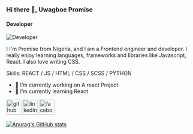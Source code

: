 ### Hi there 👋, Uwagboe Promise
#### Developer
![Developer](https://www.motocms.com/blog/wp-content/uploads/2019/11/how-to-become-a-web-developer.jpg)

I I'm Promise from Nigeria, and I am a Frontend engineer and developer. I really enjoy learning languages, frameworks and libraries like Javascript, React. I also love writing CSS.

Skills: REACT / JS / HTML / CSS / SCSS / PYTHON

- 🔭 I’m currently working on A react Project 
- 🌱 I’m currently learning React 


[<img src='https://cdn.jsdelivr.net/npm/simple-icons@3.0.1/icons/github.svg' alt='github' height='40'>](https://github.com/https://github.com/Promtech1)  [<img src='https://cdn.jsdelivr.net/npm/simple-icons@3.0.1/icons/linkedin.svg' alt='linkedin' height='40'>](https://www.linkedin.com/in/linkedin.com/in/jonathan-uwagboe-promise-o-60b3a3205/)  [<img src='https://cdn.jsdelivr.net/npm/simple-icons@3.0.1/icons/facebook.svg' alt='facebook' height='40'>](https://www.facebook.com/https://web.facebook.com/promise.uwagboe/)  

[![Anurag's GitHub stats](https://github-readme-stats.vercel.app/api?username=Promtech1)]([https://github.com/anuraghazra/github-readme-stats](https://github.com/Promtech1/Promtech1/edit/main/README.md))
